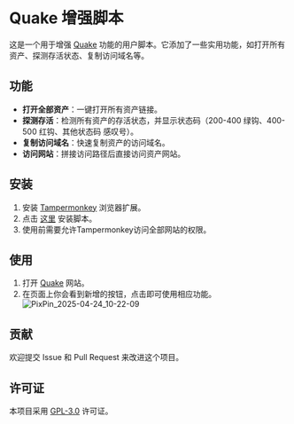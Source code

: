 # Quake 增强脚本

这是一个用于增强 [Quake](https://quake.360.net/quake/) 功能的用户脚本。它添加了一些实用功能，如打开所有资产、探测存活状态、复制访问域名等。

## 功能

- **打开全部资产**：一键打开所有资产链接。
- **探测存活**：检测所有资产的存活状态，并显示状态码（200-400 绿钩、400-500 红钩、其他状态码 感叹号）。
- **复制访问域名**：快速复制资产的访问域名。
- **访问网站**：拼接访问路径后直接访问资产网站。

## 安装

1. 安装 [Tampermonkey](https://www.tampermonkey.net/) 浏览器扩展。
2. 点击 [这里](https://github.com/XF-FS/Quake_Enhancer/blob/main/quake%20%E5%A2%9E%E5%BC%BA-2025-04-23v2.0.user.js) 安装脚本。
3. 使用前需要允许Tampermonkey访问全部网站的权限。

## 使用

1. 打开 [Quake](https://quake.360.net/quake/) 网站。
2. 在页面上你会看到新增的按钮，点击即可使用相应功能。
![PixPin_2025-04-24_10-22-09](https://github.com/user-attachments/assets/45eeb4bc-7f7e-4132-a74c-5a47c76c8e9b)


## 贡献

欢迎提交 Issue 和 Pull Request 来改进这个项目。

## 许可证

本项目采用 [GPL-3.0](https://www.gnu.org/licenses/gpl-3.0.html) 许可证。
